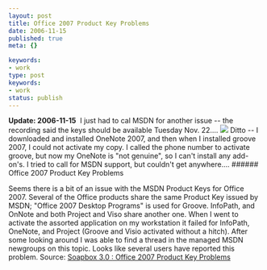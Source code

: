 ```yaml
---
layout: post
title: Office 2007 Product Key Problems
date: 2006-11-15
published: true
meta: {}

keywords:
- work
type: post
keywords:
- work
status: publish
---
```



**Update: 2006-11-15**  I just had to cal MSDN for another issue -- the recording said the keys should be available Tuesday Nov. 22.... [![](http://blog.andyeick.com/content/binary/WindowsLiveWriter/Soapbox3.0Office2007ProductKeyProblems_9533/office_thumb.png)](http://blog.andyeick.com/content/binary/WindowsLiveWriter/Soapbox3.0Office2007ProductKeyProblems_9533/office2.png) Ditto -- I downloaded and installed OneNote 2007, and then when I installed groove 2007, I could not activate my copy. I called the phone number to activate groove, but now my OneNote is "not genuine", so I can't install any add-on's. I tried to call for MSDN support, but couldn't get anywhere....  ###### Office 2007 Product Key Problems

 Seems there is a bit of an issue with the MSDN Product Keys for Office 2007.  Several of the Office products share the same Product Key issued by MSDN; "Office 2007 Desktop Programs" is used for Groove. InfoPath, and OnNote and both Project and Viso share another one.  When I went to activate the assorted application on my workstation it failed for InfoPath, OneNote, and Project (Groove and Visio activated without a hitch). After some looking around I was able to find a thread in the managed MSDN newgroups on this topic. Looks like several users have reported this problem.  Source: [Soapbox 3.0 : Office 2007 Product Key Problems](http://weblogs.asp.net/mlafleur/archive/2006/11/14/Office-2007-Product-Key-Problems.aspx)


